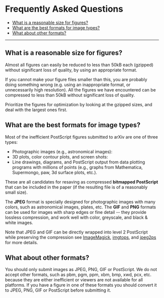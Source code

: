 Frequently Asked Questions
==========================

-   [What is a reasonable size for figures?](#size)
-   [What are the best formats for image types?](#format)
-   [What about other formats?](#other)

------------------------------------------------------------------------

<span id="size"></span>

What is a reasonable size for figures?
--------------------------------------

Almost all figures can easily be reduced to less than 50kB each
(gzipped) without significant loss of quality, by using an appropriate
format.

If you cannot make your figure files smaller than this, you are probably
doing something wrong (e.g. using an inappropriate format, or
unnecessarily high resolution). All the figures we have encountered can
be compressed to less than 50kB without significant loss of quality.

Prioritize the figures for optimization by looking at the gzipped sizes,
and deal with the largest ones first.

<span id="format"></span>

What are the best formats for image types?
------------------------------------------

Most of the inefficient PostScript figures submitted to arXiv are one of
three types:

-   Photographic images (e.g., astronomical images):
-   3D plots, color contour plots, and screen shots:
-   Line drawings, diagrams, and PostScript output from data plotting
    programs with millions of points (e.g., graphs from Mathematica,
    Supermongo, paw, 3d surface plots, etc.).

These are all candidates for resaving as compressed **bitmapped
PostScript** that can be included in the paper (if the resulting file is
of a reasonably small size).

The **JPEG** format is specially designed for photographic images with
many colors, such as astronomical images, plates, etc. The **GIF** and **PNG** 
formats can be used for images with sharp edges
or fine detail -- they provide lossless compression, and work well with
color, greyscale, and black & white images.

Note that JPEG and GIF can be directly wrapped into level 2 PostScript
while preserving the compression see
[ImageMagick](procedure.md#shortImageM), [imgtops](software.md#imgtops), and
[jpeg2ps](software.md#jpeg2ps) for more details.

<span id="other"></span>

What about other formats?
-------------------------

You should only submit images as JPEG, PNG, GIF or PostScript. We do not
accept other formats, such as pbm, pgm, ppm, xbm, bmp, xwd, pcx, etc.
because they are either inefficient or viewers are not available for all
platforms. If you have a figure in one of these formats you should
convert it to JPEG, PNG, GIF or PostScript before submitting it.


